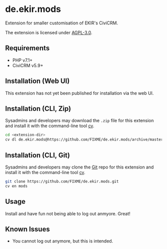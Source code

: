 # de.ekir.mods

Extension for smaller customisation of EKIR's CiviCRM.

The extension is licensed under [AGPL-3.0](LICENSE.txt).

## Requirements

* PHP v7.1+
* CiviCRM v5.9+

## Installation (Web UI)

This extension has not yet been published for installation via the web UI.

## Installation (CLI, Zip)

Sysadmins and developers may download the `.zip` file for this extension and
install it with the command-line tool [cv](https://github.com/civicrm/cv).

```bash
cd <extension-dir>
cv dl de.ekir.mods@https://github.com/FIXME/de.ekir.mods/archive/master.zip
```

## Installation (CLI, Git)

Sysadmins and developers may clone the [Git](https://en.wikipedia.org/wiki/Git) repo for this extension and
install it with the command-line tool [cv](https://github.com/civicrm/cv).

```bash
git clone https://github.com/FIXME/de.ekir.mods.git
cv en mods
```

## Usage

Install and have fun not being able to log out anmyore. Great!

## Known Issues

* You cannot log out anymore, but this is intended.
